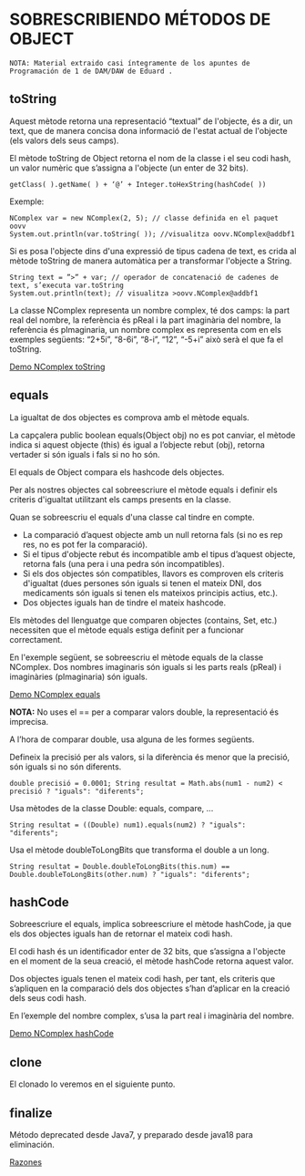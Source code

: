 # SOBRESCRIBIENDO MÉTODOS DE OBJECT
    NOTA: Material extraido casi íntegramente de los apuntes de Programación de 1 de DAM/DAW de Eduard .

## toString
Aquest mètode retorna una representació “textual” de l'objecte, és a dir, un text, que de manera concisa dona informació de l'estat actual de l'objecte (els valors dels seus camps).

El mètode toString de Object retorna el nom de la classe i el seu codi hash, un valor numèric que s’assigna a l'objecte (un enter de 32 bits).

    getClass( ).getName( ) + ‘@’ + Integer.toHexString(hashCode( )) 

Exemple:

    NComplex var = new NComplex(2, 5); // classe definida en el paquet oovv 
    System.out.println(var.toString( )); //visualitza oovv.NComplex@addbf1

Si es posa l'objecte dins d'una expressió de tipus cadena de text, es crida al mètode toString de manera automàtica per a transformar l'objecte a String. 

    String text = ”>” + var; // operador de concatenació de cadenes de text, s’executa var.toString 
    System.out.println(text); // visualitza >oovv.NComplex@addbf1

La classe NComplex representa un nombre complex, té dos camps: la part real del nombre, la referència és pReal i la part imaginària del nombre, la referència és pImaginaria, un nombre complex es representa com en els exemples següents: “2+5i”, “8-6i”, “8-i”, “12”, “-5+i” això serà el que fa el toString.

[Demo NComplex toString](NComplex.java)

## equals

La igualtat de dos objectes es comprova amb el mètode equals.

La capçalera public boolean equals(Object obj) no es pot canviar, el mètode indica si aquest objecte (this) és igual a l’objecte rebut (obj), retorna vertader si són iguals i fals si no ho són.

El equals de Object compara els hashcode dels objectes. 

Per als nostres objectes cal sobreescriure el mètode equals i definir els criteris d'igualtat utilitzant els camps presents en la classe.

Quan se sobreescriu el equals d'una classe cal tindre en compte.
- La comparació d’aquest objecte amb un null retorna fals (si no es rep res, no es pot fer la comparació).
- Si el tipus d'objecte rebut és incompatible amb el tipus d’aquest objecte, retorna fals (una pera i una pedra són 
  incompatibles).
- Si els dos objectes són compatibles, llavors es comproven els criteris d'igualtat (dues persones són iguals si 
  tenen el mateix DNI, dos medicaments són iguals si tenen els mateixos principis actius, etc.).
- Dos objectes iguals han de tindre el mateix hashcode.

Els mètodes del llenguatge que comparen objectes (contains, Set, etc.) necessiten que el mètode equals estiga definit per a funcionar correctament.

En l'exemple següent, se sobreescriu el mètode equals de la classe NComplex. Dos nombres imaginaris són iguals si les parts reals (pReal) i imaginàries (pImaginaria) són iguals.

[Demo NComplex equals](NComplex.java)

__NOTA:__ No uses el == per a comparar valors double, la representació és imprecisa.

A l’hora de comparar double, usa alguna de les formes següents.

Defineix la precisió per als valors, si la diferència és menor que la precisió, són iguals si no són diferents. 

    double precisió = 0.0001; String resultat = Math.abs(num1 - num2) < precisió ? "iguals": "diferents";

Usa mètodes de la classe Double: equals, compare, ... 

    String resultat = ((Double) num1).equals(num2) ? "iguals": "diferents";

Usa el mètode doubleToLongBits que transforma el double a un long. 

    String resultat = Double.doubleToLongBits(this.num) == Double.doubleToLongBits(other.num) ? "iguals": "diferents";

## hashCode

Sobreescriure el equals, implica sobreescriure el mètode hashCode, ja que els dos objectes iguals han de retornar el mateix codi hash.

El codi hash és un identificador enter de 32 bits, que s’assigna a l'objecte en el moment de la seua creació, el mètode hashCode retorna aquest valor.

Dos objectes iguals tenen el mateix codi hash, per tant, els criteris que s’apliquen en la comparació dels dos objectes s’han d’aplicar en la creació dels seus codi hash. 

En l’exemple del nombre complex, s’usa la part real i imaginària del nombre.

[Demo NComplex hashCode](NComplex.java)

## clone

El clonado lo veremos en el siguiente punto.

## finalize

Método deprecated desde Java7, y preparado desde java18 para eliminación.

[Razones](https://www.baeldung.com/java-18-deprecate-finalization)
